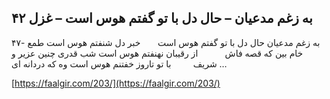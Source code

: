 ## به زغم مدعیان – حال دل با تو گفتم هوس است – غزل ۴۲


۴۷- به زغم مدعیان حال دل با تو گفتم هوس است       خبر دل شنفتم هوس است طمع خام بین که قصه فاش           از رقیبان نهنفتم هوس است شب قدری چنین عزیر و شریف         با تو تاروز خفتنم هوس است وه که دردانه ای &#8230;

[https://faalgir.com/203/](https://faalgir.com/203/) 